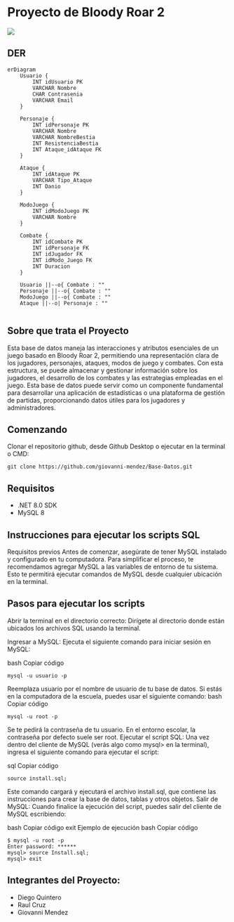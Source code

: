 # Proyecto de Bloody Roar 2

<img src="https://et12.edu.ar/imgs/computacion/vamoaprogramabanner.png">



## DER

```mermaid
erDiagram
    Usuario {
        INT idUsuario PK
        VARCHAR Nombre
        CHAR Contrasenia
        VARCHAR Email
    }

    Personaje {
        INT idPersonaje PK
        VARCHAR Nombre
        VARCHAR NombreBestia
        INT ResistenciaBestia
        INT Ataque_idAtaque FK
    }

    Ataque {
        INT idAtaque PK
        VARCHAR Tipo_Ataque
        INT Danio
    }

    ModoJuego {
        INT idModoJuego PK
        VARCHAR Nombre
    }

    Combate {
        INT idCombate PK
        INT idPersonaje FK
        INT idJugador FK
        INT idModo_Juego FK
        INT Duracion
    }

    Usuario ||--o{ Combate : ""
    Personaje ||--o{ Combate : ""
    ModoJuego ||--o{ Combate : ""
    Ataque ||--o| Personaje : ""


```
## Sobre que trata el Proyecto
Esta base de datos maneja las interacciones y atributos esenciales de un juego basado en Bloody Roar 2, permitiendo una representación clara de los jugadores, personajes, ataques, modos de juego y combates. Con esta estructura, se puede almacenar y gestionar información sobre los jugadores, el desarrollo de los combates y las estrategias empleadas en el juego. Esta base de datos puede servir como un componente fundamental para desarrollar una aplicación de estadísticas o una plataforma de gestión de partidas, proporcionando datos útiles para los jugadores y administradores.


## Comenzando 

Clonar el repositorio github, desde Github Desktop o ejecutar en la terminal o CMD:

```
git clone https://github.com/giovanni-mendez/Base-Datos.git
```

## Requisitos 
- .NET 8.0 SDK
- MySQL 8

## Instrucciones para ejecutar los scripts SQL
Requisitos previos
Antes de comenzar, asegúrate de tener MySQL instalado y configurado en tu computadora. Para simplificar el proceso, te recomendamos agregar MySQL a las variables de entorno de tu sistema. Esto te permitirá ejecutar comandos de MySQL desde cualquier ubicación en la terminal.

## Pasos para ejecutar los scripts
Abrir la terminal en el directorio correcto: Dirígete al directorio donde están ubicados los archivos SQL usando la terminal.

Ingresar a MySQL: Ejecuta el siguiente comando para iniciar sesión en MySQL:

bash
Copiar código
```
mysql -u usuario -p
```
Reemplaza usuario por el nombre de usuario de tu base de datos.
Si estás en la computadora de la escuela, puedes usar el siguiente comando:
bash
Copiar código
```
mysql -u root -p
```
Se te pedirá la contraseña de tu usuario. En el entorno escolar, la contraseña por defecto suele ser root.
Ejecutar el script SQL: Una vez dentro del cliente de MySQL (verás algo como mysql> en la terminal), ingresa el siguiente comando para ejecutar el script:

sql
Copiar código
```
source install.sql;
```
Este comando cargará y ejecutará el archivo install.sql, que contiene las instrucciones para crear la base de datos, tablas y otros objetos.
Salir de MySQL: Cuando finalice la ejecución del script, puedes salir del cliente de MySQL escribiendo:

bash
Copiar código
exit
Ejemplo de ejecución
bash
Copiar código
```
$ mysql -u root -p
Enter password: ******
mysql> source Install.sql;
mysql> exit
```

## Integrantes del Proyecto:

* Diego Quintero
* Raul Cruz
* Giovanni Mendez
